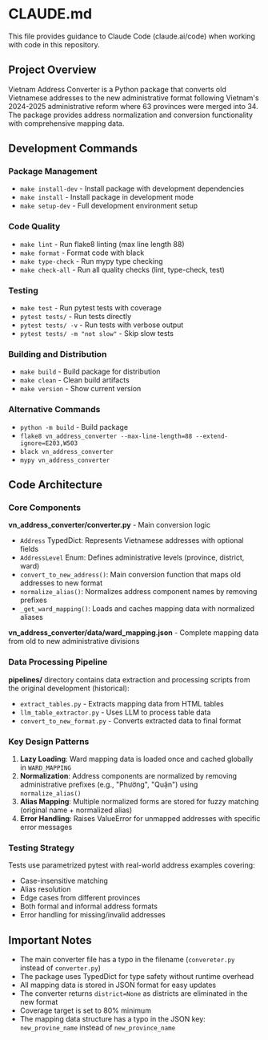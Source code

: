# CLAUDE.md

This file provides guidance to Claude Code (claude.ai/code) when working with code in this repository.

## Project Overview

Vietnam Address Converter is a Python package that converts old Vietnamese addresses to the new administrative format following Vietnam's 2024-2025 administrative reform where 63 provinces were merged into 34. The package provides address normalization and conversion functionality with comprehensive mapping data.

## Development Commands

### Package Management
- `make install-dev` - Install package with development dependencies
- `make install` - Install package in development mode
- `make setup-dev` - Full development environment setup

### Code Quality
- `make lint` - Run flake8 linting (max line length 88)
- `make format` - Format code with black
- `make type-check` - Run mypy type checking
- `make check-all` - Run all quality checks (lint, type-check, test)

### Testing
- `make test` - Run pytest tests with coverage
- `pytest tests/` - Run tests directly
- `pytest tests/ -v` - Run tests with verbose output
- `pytest tests/ -m "not slow"` - Skip slow tests

### Building and Distribution
- `make build` - Build package for distribution
- `make clean` - Clean build artifacts
- `make version` - Show current version

### Alternative Commands
- `python -m build` - Build package
- `flake8 vn_address_converter --max-line-length=88 --extend-ignore=E203,W503`
- `black vn_address_converter`
- `mypy vn_address_converter`

## Code Architecture

### Core Components

**vn_address_converter/converter.py** - Main conversion logic
- `Address` TypedDict: Represents Vietnamese addresses with optional fields
- `AddressLevel` Enum: Defines administrative levels (province, district, ward)
- `convert_to_new_address()`: Main conversion function that maps old addresses to new format
- `normalize_alias()`: Normalizes address component names by removing prefixes
- `_get_ward_mapping()`: Loads and caches mapping data with normalized aliases

**vn_address_converter/data/ward_mapping.json** - Complete mapping data from old to new administrative divisions

### Data Processing Pipeline

**pipelines/** directory contains data extraction and processing scripts from the original development (historical):
- `extract_tables.py` - Extracts mapping data from HTML tables
- `llm_table_extractor.py` - Uses LLM to process table data
- `convert_to_new_format.py` - Converts extracted data to final format

### Key Design Patterns

1. **Lazy Loading**: Ward mapping data is loaded once and cached globally in `WARD_MAPPING`
2. **Normalization**: Address components are normalized by removing administrative prefixes (e.g., "Phường", "Quận") using `normalize_alias()`
3. **Alias Mapping**: Multiple normalized forms are stored for fuzzy matching (original name + normalized alias)
4. **Error Handling**: Raises ValueError for unmapped addresses with specific error messages

### Testing Strategy

Tests use parametrized pytest with real-world address examples covering:
- Case-insensitive matching
- Alias resolution
- Edge cases from different provinces
- Both formal and informal address formats
- Error handling for missing/invalid addresses

## Important Notes

- The main converter file has a typo in the filename (`convereter.py` instead of `converter.py`)
- The package uses TypedDict for type safety without runtime overhead
- All mapping data is stored in JSON format for easy updates
- The converter returns `district=None` as districts are eliminated in the new format
- Coverage target is set to 80% minimum
- The mapping data structure has a typo in the JSON key: `new_provine_name` instead of `new_province_name`